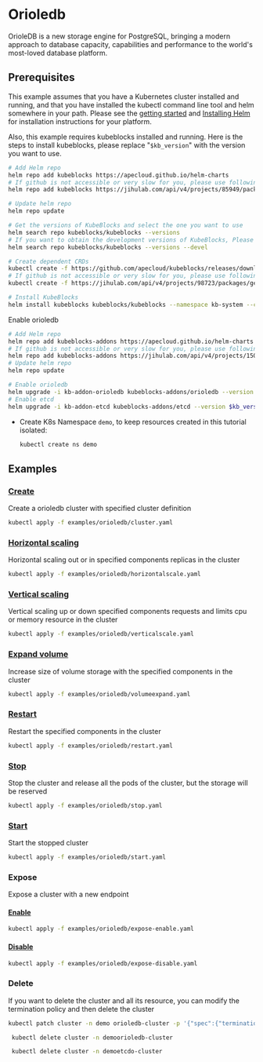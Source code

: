 # Orioledb

OrioleDB is a new storage engine for PostgreSQL, bringing a modern approach to database capacity, capabilities and performance to the world's most-loved database platform.

## Prerequisites

This example assumes that you have a Kubernetes cluster installed and running, and that you have installed the kubectl command line tool and helm somewhere in your path. Please see the [getting started](https://kubernetes.io/docs/setup/)  and [Installing Helm](https://helm.sh/docs/intro/install/) for installation instructions for your platform.

Also, this example requires kubeblocks installed and running. Here is the steps to install kubeblocks, please replace "`$kb_version`" with the version you want to use.
```bash
# Add Helm repo
helm repo add kubeblocks https://apecloud.github.io/helm-charts
# If github is not accessible or very slow for you, please use following repo instead
helm repo add kubeblocks https://jihulab.com/api/v4/projects/85949/packages/helm/stable

# Update helm repo
helm repo update

# Get the versions of KubeBlocks and select the one you want to use
helm search repo kubeblocks/kubeblocks --versions
# If you want to obtain the development versions of KubeBlocks, Please add the '--devel' parameter as the following command
helm search repo kubeblocks/kubeblocks --versions --devel

# Create dependent CRDs
kubectl create -f https://github.com/apecloud/kubeblocks/releases/download/v$kb_version/kubeblocks_crds.yaml
# If github is not accessible or very slow for you, please use following command instead
kubectl create -f https://jihulab.com/api/v4/projects/98723/packages/generic/kubeblocks/v$kb_version/kubeblocks_crds.yaml

# Install KubeBlocks
helm install kubeblocks kubeblocks/kubeblocks --namespace kb-system --create-namespace --version="$kb_version"
```
Enable orioledb
```bash
# Add Helm repo
helm repo add kubeblocks-addons https://apecloud.github.io/helm-charts
# If github is not accessible or very slow for you, please use following repo instead
helm repo add kubeblocks-addons https://jihulab.com/api/v4/projects/150246/packages/helm/stable
# Update helm repo
helm repo update

# Enable orioledb
helm upgrade -i kb-addon-orioledb kubeblocks-addons/orioledb --version $kb_version -n kb-system
# Enable etcd
helm upgrade -i kb-addon-etcd kubeblocks-addons/etcd --version $kb_version -n kb-system
```
- Create K8s Namespace `demo`, to keep resources created in this tutorial isolated:

  ```bash
  kubectl create ns demo
  ```

## Examples

### [Create](cluster.yaml)
Create a orioledb cluster with specified cluster definition
```bash
kubectl apply -f examples/orioledb/cluster.yaml
```

### [Horizontal scaling](horizontalscale.yaml)
Horizontal scaling out or in specified components replicas in the cluster
```bash
kubectl apply -f examples/orioledb/horizontalscale.yaml
```

### [Vertical scaling](verticalscale.yaml)
Vertical scaling up or down specified components requests and limits cpu or memory resource in the cluster
```bash
kubectl apply -f examples/orioledb/verticalscale.yaml
```

### [Expand volume](volumeexpand.yaml)
Increase size of volume storage with the specified components in the cluster
```bash
kubectl apply -f examples/orioledb/volumeexpand.yaml
```

### [Restart](restart.yaml)
Restart the specified components in the cluster
```bash
kubectl apply -f examples/orioledb/restart.yaml
```

### [Stop](stop.yaml)
Stop the cluster and release all the pods of the cluster, but the storage will be reserved
```bash
kubectl apply -f examples/orioledb/stop.yaml
```

### [Start](start.yaml)
Start the stopped cluster
```bash
kubectl apply -f examples/orioledb/start.yaml
```

### Expose
Expose a cluster with a new endpoint
#### [Enable](expose-enable.yaml)
```bash
kubectl apply -f examples/orioledb/expose-enable.yaml
```
#### [Disable](expose-disable.yaml)
```bash
kubectl apply -f examples/orioledb/expose-disable.yaml
```

### Delete
If you want to delete the cluster and all its resource, you can modify the termination policy and then delete the cluster
```bash
kubectl patch cluster -n demo orioledb-cluster -p '{"spec":{"terminationPolicy":"WipeOut"}}' --type="merge"

 kubectl delete cluster -n demoorioledb-cluster

 kubectl delete cluster -n demoetcdo-cluster
```
